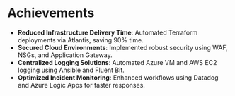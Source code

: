 # Achievements  

- **Reduced Infrastructure Delivery Time**: Automated Terraform deployments via Atlantis, saving 90% time.  
- **Secured Cloud Environments**: Implemented robust security using WAF, NSGs, and Application Gateway.  
- **Centralized Logging Solutions**: Automated Azure VM and AWS EC2 logging using Ansible and Fluent Bit.  
- **Optimized Incident Monitoring**: Enhanced workflows using Datadog and Azure Logic Apps for faster responses.  
